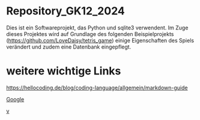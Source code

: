 # Repository_GK12_2024

Dies ist ein Softwareprojekt, das Python und sqlite3 verwendent. Im Zuge dieses Projektes wird auf Grundlage des folgenden Beispielprojekts (https://github.com/LoveDaisy/tetris_game) einige Eigenschaften des Spiels verändert und zudem eine Datenbank eingepflegt.

# weitere wichtige Links

https://hellocoding.de/blog/coding-language/allgemein/markdown-guide

<a href="https://wwww.google.com">Google</a>

<a href="[https://wwww.google.com](https://www.youtube.com/watch?v=HjoSNTa8eU8)">v</a>

